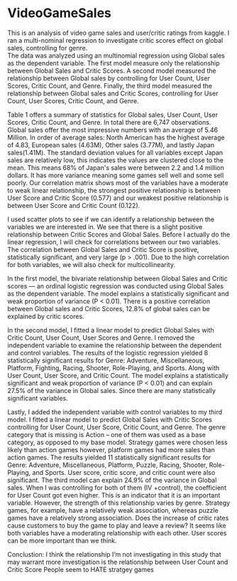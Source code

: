 # VideoGameSales
This is an analysis of video game sales and user/critic ratings from kaggle. 
I ran a multi-nominal regression to investigate critic scores effect on global sales, controlling for genre.  
The data was analyzed using an multinomial regression using Global sales as the
dependent variable. The first model measure only the relationship between Global Sales
and Critic Scores. A second model measured the relationship between Global sales by
controlling for User Count, User Scores, Critic Count, and Genre. Finally, the third model
measured the relationship between Global sales and Critic Scores, controlling for User
Count, User Scores, Critic Count, and Genre.

Table 1 offers a summary of statistics for Global sales, User Count, User Scores, Critic Count, and Genre. In total there are 6,747 observations. Global sales offer the most impressive numbers with an average of 5.46 Million. In order of average sales: North American has the highest average of 4.83, European sales (4.63M), Other sales (3.77M), and lastly Japan sales(1.41M). The standard deviation values for all variables except Japan sales are relatively low, this indicates the values are clustered close to the mean. This means 68% of Japan's sales were between 2.2 and 1.4 million dollars. It has more variance meaning some games sell well and some sell poorly. Our correlation matrix shows most of the variables have a moderate to weak linear relationship, the strongest positive relationship is between User Score and Critic Score (0.577) and our weakest positive relationship is between User Score and Critic Count (0.122).

I used scatter plots to see if we can identify a relationship between the variables we are interested in. We see that there is a slight positive relationship between Critic Scores and Global Sales. Before I  actually do the linear regression, I will check for correlations between our two variables. The correlation between Global Sales and Critic Score is positive, statistically significant, and very large (p > .001). Due to the high correlation for both variables, we will also check for multicollinearity. 

In the first model, the bivariate relationship between Global Sales and Critic scores — an ordinal logistic regression was conducted using Global Sales as the dependent variable. The model explains a statistically significant and weak proportion of variance (P < 0.01). There is a positive correlation between Global sales and Critic Scores, 12.8% of global sales can be explained by critic scores. 

In the second model, I fitted a linear model to predict Global Sales with Critic Count, User Count, User Scores and Genre. I removed the independent variable to examine the relationship between the dependent and control variables. The results of the logistic regression yielded 8 statistically significant results for Genre: Adventure, Miscellaneous, Platform, Fighting, Racing, Shooter, Role-Playing, and Sports. Along with User Count, User Score, and Critic Count. The model explains a statistically significant and weak proportion of variance (P < 0.01) and can explain 27.5% of the variance in Global sales. Since there are many statistically significant variables. 

Lastly, I added the independent variable with control variables to my third model. I fitted a linear model to predict Global Sales with Critic Scores controlling for User Count, User Score, Critic Count, and Genre. The genre category that is missing is Action – one of them was used as a base category, as opposed to my base model. Strategy games were chosen less likely than action games however, platform games had more sales than action games. 
The results yielded 11 statistically significant results for Genre: Adventure, Miscellaneous, Platform, Puzzle, Racing, Shooter, Role-Playing, and Sports. User score, critic score, and critic count were also significant. The third model can explain 24.9% of the variance in Global sales. When I was controlling for both of them (IV +control), the coefficient for User Count got even higher. This is an indicator that it is an important variable. However, the strength of this relationship varies by genre. Strategy games, for example, have a relatively weak association, whereas puzzle games have a relatively strong association. Does the increase of critic rates cause customers to buy the game to play and leave a review? It seems like both variables have a moderating relationship with each other. User scores can be more important than we think.

Conclustion:
I think the relationship I’m not investigating in this study that may warrant more investigation is the relationship between User Count and Critic Score
People seem to HATE stratgey games 
